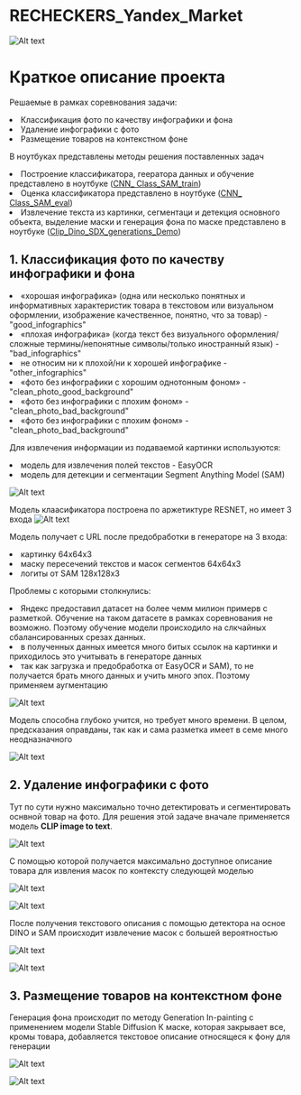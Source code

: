 # RECHECKERS_Yandex_Market

![Alt text](images/startt_img.jpg)

# Краткое описание проекта

Решаемые в рамках соревнования задачи:
    <li> Классификация фото по качеству инфографики и фона
    <li> Удаление инфографики с фото
    <li> Размещение товаров на контекстном фоне

В ноутбуках представлены методы решения поставленных задач
    <li> Построение классификатора, геератора данных и обучение представлено в ноутбуке   ([CNN_ Class_SAM_train](https://github.com/Mike030668/RECHECKERS_Yandex_Market/blob/master/CNN_%20Class_SAM_train.ipynb))
    <li> Оценка классификатора представлено в ноутбуке   ([CNN_ Class_SAM_eval](https://github.com/Mike030668/RECHECKERS_Yandex_Market/blob/master/CNN_%20Class_SAM_eval.ipynb))
    <li> Извлечение текста из картинки, сегментаци и детекция основного объекта, выделение маски и генерация фона по маске представлено  в ноутбуке   ([Clip_Dino_SDX_generations_Demo](https://github.com/Mike030668/RECHECKERS_Yandex_Market/blob/master/Clip_Dino_SDX_generations_Demo.ipynb))


## 1. Классификация фото по качеству инфографики и фона
   <li> «хорошая инфографика» (одна или несколько понятных и информативных характеристик товара в текстовом или визуальном оформлении, изображение качественное, понятно, что за товар) - "good_infographics"
   <li> «плохая инфографика» (когда текст без визуального оформления/сложные термины/непонятные символы/только иностранный язык)  -"bad_infographics"
   <li> не относим ни к плохой/ни к хорошей инфографике - "other_infographics"
   <li> «фото без инфографики с хорошим однотонным фоном» -
"clean_photo_good_background"
   <li> «фото без инфографики с плохим фоном» - "clean_photo_bad_background"
   <li> «фото без инфографики с плохим фоном» - "clean_photo_bad_background"

Для извлечения информации из подаваемой картинки используются:
<li> модель для извлечения полей текстов - EasyOCR
<li> модель для детекции и сегментации Segment Anything Model (SAM)
    
![Alt text](images/class_models.png)

Модель клаасификатора построена по аржетиктуре RESNET, но имеет 3 входа
![Alt text](images/resnet.png)

Модель получает с URL после предобработки в генераторе на 3 входа:
<li> картинку 64х64х3
<li> маску пересечений текстов и масок сегментов 64х64х3
<li> логиты от SAM 128x128x3

Проблемы с которыми столкнулись:
<li> Яндекс предоставил датасет на более чемм милион примерв с разметкой. Обучение на таком датасете в рамках соревнования не возможно. Поэтому обучение модели происходило на слкчайных сбалансированных срезах данных.
<li> в полученных данных имеется много битых ссылок на картинки и приходилось это учитывать в генераторе данных
<li> так как загрузка и предобработка от EasyOCR и SAM), то не получается брать много данных и учить много эпох. Поэтому применяем аугментацию

![Alt text](images/augment.png)

Модель способна глубоко учится, но требует много времени. В целом, предсказания оправданы, так как и сама разметка имеет в семе много неодназначного 

![Alt text](images/predicts.png)

## 2. Удаление инфографики с фото

Тут по сути нужно максимально точно детектировать и сегментировать оснвной товар на фото.
Для решения этой задаче вначале применяется модель **CLIP image to text**. 

![Alt text](images/clip.png)

С помощью которой получается максимально доступное описание товара для извления масок по контексту следующей моделью 

![Alt text](images/from_clip.png)

![Alt text](images/from_clip_1.png)


После получения текстового описания с помощью детектора на осное DINO и SAM происходит извлечение масок с большей вероятностью

![Alt text](images/masks.png)

![Alt text](images/segment_maskings.png)



## 3. Размещение товаров на контекстном фоне

Генерация фона происходит по методу Generation In-painting с применением модели Stable Diffusion 
К маске, которая закрывает все, кромы товара, добавляется текстовое описание относящеся к фону для генерации

![Alt text](images/generate_1.png)

![Alt text](images/generate_2.png)

